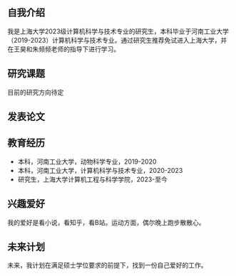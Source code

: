## 自我介绍
我是上海大学2023级计算机科学与技术专业的研究生，本科毕业于河南工业大学（2019-2023）计算机科学与技术专业。通过研究生推荐免试进入上海大学，并在王昊和朱频频老师的指导下进行学习。

## 研究课题
目前的研究方向待定

## 发表论文


## 教育经历
- 本科，河南工业大学，动物科学专业，2019-2020
- 本科，河南工业大学，计算机科学与技术专业，2020-2023
- 研究生，上海大学计算机工程与科学学院，2023-至今

## 兴趣爱好
我的爱好是看小说，看知乎，看B站。运动方面，偶尔晚上跑步散散心。
## 未来计划
未来，我计划在满足硕士学位要求的前提下，找到一份自己爱好的工作。